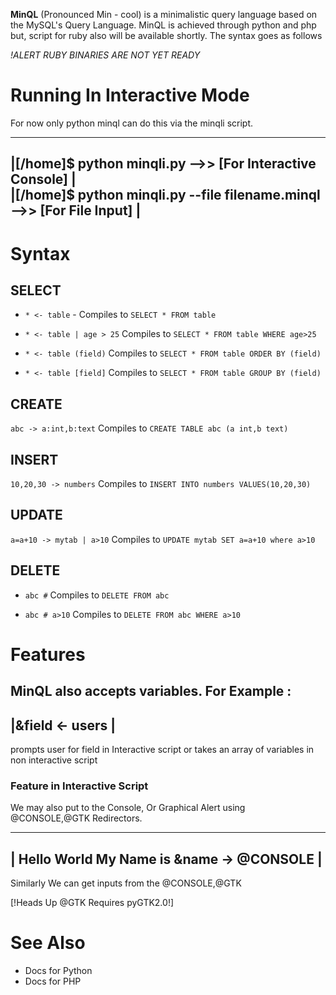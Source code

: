 **MinQL** (Pronounced Min - cool) is a minimalistic query language based on the MySQL's Query Language. MinQL is achieved through python and php but, script for ruby also will be available shortly. The syntax goes as follows

*!ALERT RUBY BINARIES ARE NOT YET READY*


Running In Interactive Mode
========================
For now only python minql can do this via the minqli script.

---------------------------------------------------------
|[/home]$ python minqli.py -->> [For Interactive Console]             |  
|[/home]$ python minqli.py --file filename.minql -->> [For File Input] | 
---------------------------------------------------------------

Syntax
======

SELECT 
------

* `* <- table`  - Compiles to  `SELECT * FROM table`

* `* <- table | age > 25`  Compiles to `SELECT * FROM table WHERE age>25`

* `* <- table (field)` Compiles to `SELECT * FROM table ORDER BY (field)`

* `* <- table [field]`  Compiles to `SELECT * FROM table GROUP BY (field)`

CREATE 
-----

`abc -> a:int,b:text` Compiles to `CREATE TABLE abc (a int,b text)`

INSERT
------

`10,20,30 -> numbers` Compiles to `INSERT INTO numbers VALUES(10,20,30)`

UPDATE
-----

`a=a+10 -> mytab | a>10` Compiles to `UPDATE mytab SET a=a+10 where a>10`

DELETE
-----

* `abc #` Compiles to `DELETE FROM abc`

* `abc # a>10` Compiles to `DELETE FROM abc WHERE a>10`

Features
===================================================
**MinQL** also accepts variables. For Example :
-----------------
|&field <- users |
-----------------
prompts user for field in Interactive script or takes an array of variables in non interactive script

### Feature in Interactive Script

We may also put to the Console, Or Graphical Alert 
using @CONSOLE,@GTK Redirectors. 

-------------------------------------------
| Hello World My Name is &name -> @CONSOLE   | 
-------------------------------------------

Similarly We can get inputs from the @CONSOLE,@GTK

[!Heads Up @GTK Requires pyGTK2.0!]

See Also
======================
* Docs for Python 
* Docs for PHP

